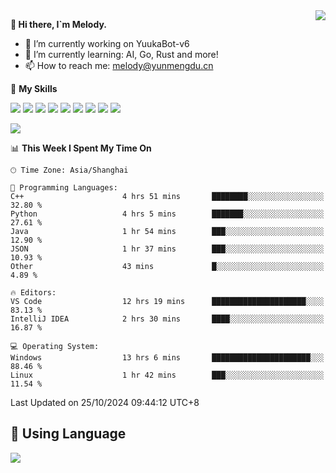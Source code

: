 <a href="#">
  <img align="right" src="https://github-readme-stats.vercel.app/api?username=melodyyuuka&count_private=true&show_icons=true" />
</a>

**👋 Hi there, I`m Melody.**

- 🔭 I’m currently working on YuukaBot-v6
- 🌱 I’m currently learning: AI, Go, Rust and more!
- 📫 How to reach me: melody@yunmengdu.cn

🌟 **My Skills** 

![](https://img.shields.io/badge/-Python-3e74a2?style=flat-square&logo=Python&logoColor=fff)
![](https://img.shields.io/badge/-Java-007396?style=flat-square&logo=OpenJDK&logoColor=fff)
![](https://img.shields.io/badge/-Node.js-339933?style=flat-square&logo=Node.js&logoColor=fff)
![](https://img.shields.io/badge/-Git-f05032?style=flat-square&logo=git&logoColor=fff)
![](https://img.shields.io/badge/-PostgreSQL-4169e1?style=flat-square&logo=PostgreSQL&logoColor=fff)
![](https://img.shields.io/badge/-Rust-000000?style=flat-square&logo=rust&logoColor=fff)
![](https://img.shields.io/badge/-VSCode-007acc?style=flat-square&logo=Visual-Studio-Code&logoColor=fff)
![](https://img.shields.io/badge/-FastAPI-009688?style=flat-square&logo=FastAPI&logoColor=fff)
![](https://img.shields.io/badge/-Linux-000000?style=flat-square&logo=Linux&logoColor=fff)


![](https://wakatime.com/badge/user/fa6dc0e2-47c5-4d2d-ae45-69fec6f2122c.svg)

<!--START_SECTION:waka-->
📊 **This Week I Spent My Time On** 

```text
🕑︎ Time Zone: Asia/Shanghai

💬 Programming Languages: 
C++                      4 hrs 51 mins       ████████░░░░░░░░░░░░░░░░░   32.80 % 
Python                   4 hrs 5 mins        ███████░░░░░░░░░░░░░░░░░░   27.61 % 
Java                     1 hr 54 mins        ███░░░░░░░░░░░░░░░░░░░░░░   12.90 % 
JSON                     1 hr 37 mins        ███░░░░░░░░░░░░░░░░░░░░░░   10.93 % 
Other                    43 mins             █░░░░░░░░░░░░░░░░░░░░░░░░    4.89 % 

🔥 Editors: 
VS Code                  12 hrs 19 mins      █████████████████████░░░░   83.13 % 
IntelliJ IDEA            2 hrs 30 mins       ████░░░░░░░░░░░░░░░░░░░░░   16.87 % 

💻 Operating System: 
Windows                  13 hrs 6 mins       ██████████████████████░░░   88.46 % 
Linux                    1 hr 42 mins        ███░░░░░░░░░░░░░░░░░░░░░░   11.54 % 
```


 Last Updated on 25/10/2024 09:44:12 UTC+8
<!--END_SECTION:waka-->

## 🥰 **Using Language**

![](https://github-readme-stats.vercel.app/api/wakatime?username=MelodyYuyuko&layout=compact&hide_border=true)
